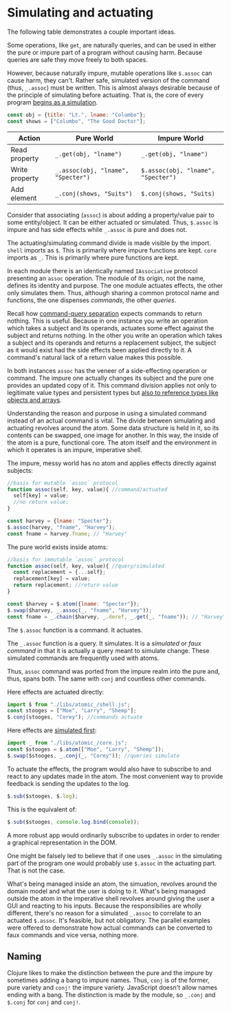 # Simulating and actuating

The following table demonstrates a couple important ideas.

Some operations, like `get`, are naturally queries, and can be used in either the pure or impure part of a program without causing harm.  Because queries are safe they move freely to both spaces.

However, because naturally impure, mutable operations like `$.assoc` can cause harm, they can't.  Rather safe, simulated version of the command (thus, `_.assoc`) must be written.  This is almost always desirable because of the principle of simulating before actuating.  That is, the core of every program [begins as a simulation](./start-with-simulation.md).

```js
const obj = {title: "Lt.", lname: "Columbo"};
const shows = ["Columbo", "The Good Doctor"];
```

|Action|Pure World|Impure World|
|-|-|-|
|Read property|`_.get(obj, "lname")`|`_.get(obj, "lname")`|
|Write property|`_.assoc(obj, "lname", "Specter")` | `$.assoc(obj, "lname", "Specter")`|
|Add element|`_.conj(shows, "Suits")` | `$.conj(shows, "Suits)` |

Consider that associating (`assoc`) is about adding a property/value pair to some entity/object.  It can be either actuated or simulated.  Thus, `$.assoc` is impure and has side effects while `_.assoc` is pure and does not.

The actuating/simulating command divide is made visible by the import.  `shell` imports as `$`.  This is primarily where impure functions are kept.  `core` imports as `_`.  This is primarily where pure functions are kept.

In each module there is an identically named `IAssociative` protocol presenting an `assoc` operation.  The module of its origin, not the name, defines its identity and purpose.  The one module actuates effects, the other only simulates them.  Thus, although sharing a common protocol name and functions, the one dispenses *commands*, the other *queries*.

Recall how [command-query separation](./command-query-separation.md) expects commands to return nothing.  This is useful.  Because in one instance you write an operation which takes a subject and its operands, actuates some effect against the subject and returns nothing.  In the other you write an operation which takes a subject and its operands and returns a replacement subject, the subject as it would exist had the side effects been applied directly to it.  A command's natural lack of a return value makes this possible.

In both instances `assoc` has the veneer of a side-effecting operation or command.  The impure one actually changes its subject and the pure one provides an updated copy of it.  This command division applies not only to legitimate value types and persistent types but [also to reference types like objects and arrays](./mutables-for-immutables.md).

Understanding the reason and purpose in using a simulated command instead of an actual command is vital.  The divide between simulating and actuating revolves around the atom.  Some data structure is held in it, so its contents can be swapped, one image for another.  In this way, the inside of the atom is a pure, functional core.  The atom itself and the environment in which it operates is an impure, imperative shell.

The impure, messy world has no atom and applies effects directly against subjects:
```js
//basis for mutable `assoc` protocol
function assoc(self, key, value){ //command/actuated
  self[key] = value;
  //no return value;
}

const harvey = {lname: "Specter"};
$.assoc(harvey, "fname", "Harvey");
const fname = harvey.fname; // "Harvey"
```

The pure world exists inside atoms:
```js
//basis for immutable `assoc` protocol
function assoc(self, key, value){ //query/simulated
  const replacement = {...self};
  replacement[key] = value;
  return replacement; //return value
}

const $harvey = $.atom({lname: "Specter"});
$.swap($harvey, _.assoc(_, "fname", "Harvey"));
const fname = _.chain($harvey, _.deref, _.get(_, "fname")); // "Harvey"
```

The `$.assoc` function is a command.  It actuates.

The `_.assoc` function is a query.  It simulates.  It is a *simulated* or *faux command* in that it is actually a query meant to simulate change.  These simulated commands are frequently used with atoms.

Thus, `assoc` command was ported from the impure realm into the pure and, thus, spans both.  The same with `conj` and countless other commands.

Here effects are actuated directly:
```js
import $ from "./libs/atomic_/shell.js";
const stooges = ["Moe", "Larry", "Shemp"];
$.conj(stooges, "Corey"); //commands actuate
```

Here effects are [simulated first](./start-with-simulation.md):

```js
import _ from "./libs/atomic_/core.js";
const $stooges = $.atom(["Moe", "Larry", "Shemp"]);
$.swap($stooges, _.conj(_, "Corey")); //queries simulate
```

To actuate the effects, the program would also have to subscribe to and react to any updates made in the atom.  The most convenient way to provide feedback is sending the updates to the log.

```js
$.sub($stooges, $.log);
```

This is the equivalent of:

```js
$.sub($stooges, console.log.bind(console));
```

A more robust app would ordinarily subscribe to updates in order to render a graphical representation in the DOM.

One might be falsely led to believe that if one uses `_.assoc` in the simulating part of the program one would probably use `$.assoc` in the actuating part.  That is not the case.

What's being managed inside an atom, the simuation, revolves around the domain model and what the user is doing to it.  What's being managed outside the atom in the imperative shell revolves around giving the user a GUI and reacting to his inputs.  Because the responsibilies are wholly different, there's no reason for a simulated `_.assoc` to correlate to an actuated `$.assoc`.  It's feasible, but not obligatory.  The parallel examples were offered to demonstrate how actual commands can be converted to faux commands and vice versa, nothing more.

## Naming

Clojure likes to make the distinction between the pure and the impure by sometimes adding a bang to impure names.  Thus, `conj` is of the former, pure variety and `conj!` the impure variety.  JavaScript doesn't allow names ending with a bang.  The distinction is made by the module, so `_.conj` and `$.conj` for `conj` and `conj!`.
